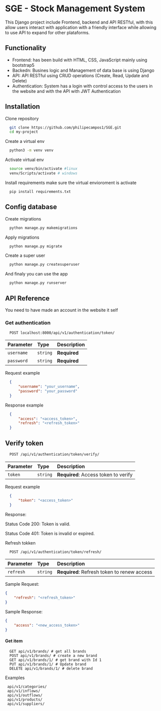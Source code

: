 # SGE - Stock Management System 

This Django project include Frontend, backend and API RESTful, with this allow users interact with application with a friendly interface while allowing to use API to expand for other plataforms.


##  Functionality 
- Frontend: has been build with HTML, CSS, JavaScript mainly using bootstrap5
- Backedn: Busines logic and Management of data base is using Django
- API: API RESTful using CRUD operations (Create, Read, Update and Delete)
- Authentication: System has a login with control access to the users in the website and with the API with JWT Authentication


## Installation

Clone repository 

```bash
  git clone https://github.com/philipecampos1/SGE.git
  cd my-project
```

Create a virtual env
```bash
  python3 -m venv venv
```
Activate virtual env 
```bash
  source venv/bin/activate #linux
  venv/Scripts/activate # windows
```
Install requirements make sure the virtual envioroment is activate
```bash
  pip install requirements.txt
```

##  Config database
Create migrations
```bash
  python manage.py makemigrations
```
Apply migrations
```bash
  python manage.py migrate
```
Create a super user
```bash
  python manage.py createsuperuser
```
And finaly you can use the app 
```bash
  python manage.py runserver
```
## API Reference
You need to have made an account in the website it self 
### Get authentication

```http
  POST localhost:8000/api/v1/authentication/token/
```

| Parameter | Type     | Description                |
| :-------- | :------- | :------------------------- |
| `username` | `string` | **Required** |
| `password` | `string` | **Required**|

Request example
```json
  {
      "username": "your_username",
      "password": "your_password"
  }
```
Response example
```json 
  {
      "access": "<access_token>",
      "refresh": "<refresh_token>"
  }
```

## Verify token
```bash
  POST /api/v1/authentication/token/verify/
```
| Parameter | Type     | Description                |
| :-------- | :------- | :------------------------- |
| `token` | `string` | **Required**: Access token to verify |

Request example
```json
  {
      "token": "<access_token>"
  }
```
Response:

Status Code 200: Token is valid.

Status Code 401: Token is invalid or expired.


Refresh tokken
```bash
  POST /api/v1/authentication/token/refresh/
```
| Parameter | Type     | Description                |
| :-------- | :------- | :------------------------- |
| `refresh` | `string` | **Required**: Refresh token to renew access |

Sample Request:

``` json
{
    "refresh": "<refresh_token>"
}
```

Sample Response:
``` json
{
    "access": "<new_access_token>"
}
```
#### Get item

```http
  GET api/v1/brands/ # get all brands
  POST api/v1/brands/ # create a new brand
  GET api/v1/brands/1/ # get brand with Id 1
  PUT api/v1/brands/1/ # Update brand
  DELETE api/v1/brands/1/ # delete brand
```

Examples
```
 api/v1/categories/
 api/v1/inflows/
 api/v1/outflows/
 api/v1/products/
 api/v1/suppliers/
```
